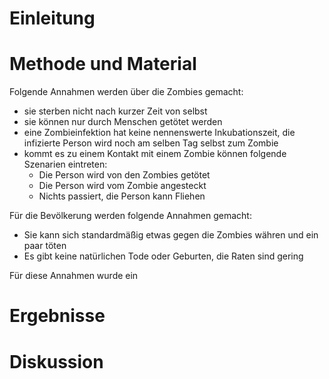 # Einleitung

# Methode und Material

Folgende Annahmen werden über die Zombies gemacht:

- sie sterben nicht nach kurzer Zeit von selbst
- sie können nur durch Menschen getötet werden
- eine Zombieinfektion hat keine nennenswerte Inkubationszeit, die infizierte Person wird noch
  am selben Tag selbst zum Zombie
- kommt es zu einem Kontakt mit einem Zombie können folgende Szenarien eintreten:
  - Die Person wird von den Zombies getötet
  - Die Person wird vom Zombie angesteckt
  - Nichts passiert, die Person kann Fliehen

Für die Bevölkerung werden folgende Annahmen gemacht:

- Sie kann sich standardmäßig etwas gegen die Zombies währen und ein paar töten
- Es gibt keine natürlichen Tode oder Geburten, die Raten sind gering

Für diese Annahmen wurde ein

# Ergebnisse

# Diskussion
